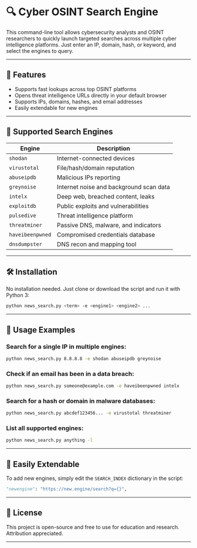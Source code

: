 
# 🔍 Cyber OSINT Search Engine

This command-line tool allows cybersecurity analysts and OSINT researchers to quickly launch targeted searches across multiple cyber intelligence platforms. Just enter an IP, domain, hash, or keyword, and select the engines to query.

---

## 🚀 Features

- Supports fast lookups across top OSINT platforms
- Opens threat intelligence URLs directly in your default browser
- Supports IPs, domains, hashes, and email addresses
- Easily extendable for new engines

---

## 🔧 Supported Search Engines

| Engine        | Description                         |
|---------------|-------------------------------------|
| `shodan`      | Internet-connected devices          |
| `virustotal`  | File/hash/domain reputation         |
| `abuseipdb`   | Malicious IPs reporting             |
| `greynoise`   | Internet noise and background scan data |
| `intelx`      | Deep web, breached content, leaks   |
| `exploitdb`   | Public exploits and vulnerabilities |
| `pulsedive`   | Threat intelligence platform        |
| `threatminer` | Passive DNS, malware, and indicators|
| `haveibeenpwned` | Compromised credentials database |
| `dnsdumpster` | DNS recon and mapping tool          |

---

## 🛠️ Installation

No installation needed. Just clone or download the script and run it with Python 3:

```bash
python news_search.py <term> -e <engine1> <engine2> ...
```

---

## 📌 Usage Examples

### Search for a single IP in multiple engines:
```bash
python news_search.py 8.8.8.8 -e shodan abuseipdb greynoise
```

### Check if an email has been in a data breach:
```bash
python news_search.py someone@example.com -e haveibeenpwned intelx
```

### Search for a hash or domain in malware databases:
```bash
python news_search.py abcdef123456... -e virustotal threatminer
```

### List all supported engines:
```bash
python news_search.py anything -l
```

---

## 🧩 Easily Extendable

To add new engines, simply edit the `SEARCH_INDEX` dictionary in the script:

```python
"newengine": "https://new.engine/search?q={}",
```

---

## 📄 License

This project is open-source and free to use for education and research. Attribution appreciated.

---
